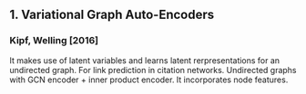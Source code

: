 ## 1. Variational Graph Auto-Encoders 
### Kipf, Welling [2016]
It makes use of latent variables and learns latent rerpresentations for an undirected graph. 
For link prediction in citation networks. Undirected graphs with GCN encoder + inner product encoder. It incorporates node features. 
